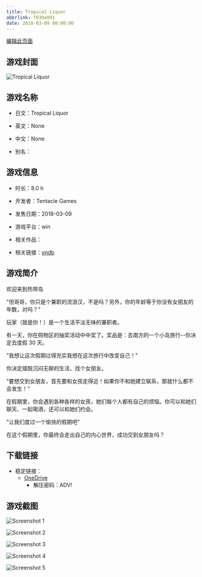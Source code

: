```yaml
---
title: Tropical Liquor
abbrlink: f639a091
date: 2018-03-09 00:00:00
---
```

[编辑此页面](https://github.com/ACG-3/ADV3-source/blob/main/source/_posts/games/Tropical%20Liquor.md)

## 游戏封面

![Tropical Liquor](https://pan.timero.xyz/onedrive/img_lib_001/Tropical%20Liquor_cover.avif)


## 游戏名称

- 日文：Tropical Liquor
- 英文：None
- 中文：None

- 别名：


## 游戏信息

- 时长：8.0 h
- 开发者：Tentacle Games
- 发售日期：2018-03-09
- 游戏平台：win
- 相关作品：

- 相关链接：[vndb](https://vndb.org/v20527)


## 游戏简介

欢迎来到热带岛

"但哥哥，你只是个兼职的流浪汉，不是吗？另外，你的年龄等于你没有女朋友的年数，对吗？"

玩家（就是你！）是一个生活平淡无味的兼职者。

有一天，你在购物区的抽奖活动中中奖了。奖品是：去南方的一个小岛旅行--你决定去度假 30 天。

"我想让这次假期过得充实我想在这次旅行中改变自己！"

你决定摆脱沉闷无聊的生活，找个女朋友。

"要想交到女朋友，首先要和女孩走得近！如果你不和她建立联系，那就什么都不会发生！"

在假期里，你会遇到各种各样的女孩，她们每个人都有自己的烦恼。你可以和她们聊天、一起喝酒，还可以和她们约会。

"让我们度过一个愉快的假期吧"

在这个假期里，你最终会走出自己的内心世界，成功交到女朋友吗？




## 下载链接

- 稳定链接：
    - [OneDrive](https://pan.timero.xyz/onedrive/adv_lib_001/Tropical%20Liquor)
        - 解压密码：ADV!



## 游戏截图


![Screenshot 1](https://pan.timero.xyz/onedrive/img_lib_001/Tropical%20Liquor_Screenshot_1.avif)

![Screenshot 2](https://pan.timero.xyz/onedrive/img_lib_001/Tropical%20Liquor_Screenshot_2.avif)

![Screenshot 3](https://pan.timero.xyz/onedrive/img_lib_001/Tropical%20Liquor_Screenshot_3.avif)

![Screenshot 4](https://pan.timero.xyz/onedrive/img_lib_001/Tropical%20Liquor_Screenshot_4.avif)

![Screenshot 5](https://pan.timero.xyz/onedrive/img_lib_001/Tropical%20Liquor_Screenshot_5.avif)

